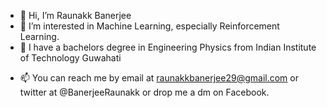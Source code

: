 - 👋 Hi, I’m Raunakk Banerjee
- 👀 I’m interested in Machine Learning, especially Reinforcement Learning.
- 🌱 I have a bachelors degree in Engineering Physics from Indian Institute of Technology Guwahati
<!--- 💞️ I’m looking to collaborate on ...--->
- 📫 You can reach me by email at raunakkbanerjee29@gmail.com or twitter at @BanerjeeRaunakk or drop me a dm on Facebook.

<!---
raunakkbanerjee/raunakkbanerjee is a ✨ special ✨ repository because its `README.md` (this file) appears on your GitHub profile.
You can click the Preview link to take a look at your changes.
--->
